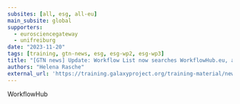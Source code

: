 ```yaml
---
subsites: [all, esg, all-eu]
main_subsite: global
supporters:
  - eurosciencegateway
  - unifreiburg
date: "2023-11-20"
tags: [training, gtn-news, esg, esg-wp2, esg-wp3]
title: "[GTN news] Update: Workflow List now searches WorkflowHub.eu, advanced query syntax"
authors: "Helena Rasche"
external_url: 'https://training.galaxyproject.org/training-material/news/2023/11/20/workflow-search.html'
---
```


WorkflowHub

